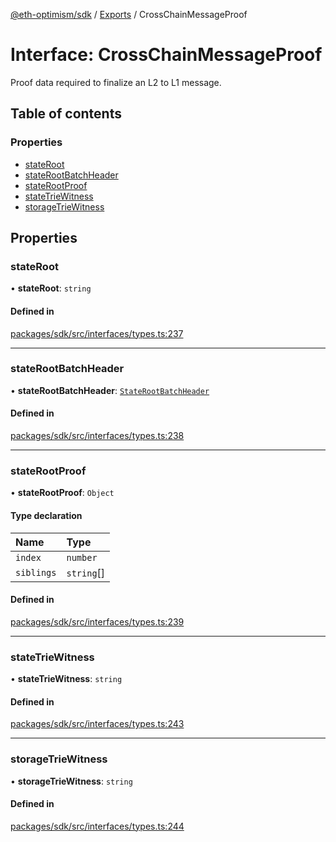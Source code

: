 [@eth-optimism/sdk](../README.md) / [Exports](../modules.md) / CrossChainMessageProof

# Interface: CrossChainMessageProof

Proof data required to finalize an L2 to L1 message.

## Table of contents

### Properties

- [stateRoot](CrossChainMessageProof.md#stateroot)
- [stateRootBatchHeader](CrossChainMessageProof.md#staterootbatchheader)
- [stateRootProof](CrossChainMessageProof.md#staterootproof)
- [stateTrieWitness](CrossChainMessageProof.md#statetriewitness)
- [storageTrieWitness](CrossChainMessageProof.md#storagetriewitness)

## Properties

### stateRoot

• **stateRoot**: `string`

#### Defined in

[packages/sdk/src/interfaces/types.ts:237](https://github.com/ethereum-optimism/optimism/blob/develop/packages/sdk/src/interfaces/types.ts#L237)

___

### stateRootBatchHeader

• **stateRootBatchHeader**: [`StateRootBatchHeader`](StateRootBatchHeader.md)

#### Defined in

[packages/sdk/src/interfaces/types.ts:238](https://github.com/ethereum-optimism/optimism/blob/develop/packages/sdk/src/interfaces/types.ts#L238)

___

### stateRootProof

• **stateRootProof**: `Object`

#### Type declaration

| Name | Type |
| :------ | :------ |
| `index` | `number` |
| `siblings` | `string`[] |

#### Defined in

[packages/sdk/src/interfaces/types.ts:239](https://github.com/ethereum-optimism/optimism/blob/develop/packages/sdk/src/interfaces/types.ts#L239)

___

### stateTrieWitness

• **stateTrieWitness**: `string`

#### Defined in

[packages/sdk/src/interfaces/types.ts:243](https://github.com/ethereum-optimism/optimism/blob/develop/packages/sdk/src/interfaces/types.ts#L243)

___

### storageTrieWitness

• **storageTrieWitness**: `string`

#### Defined in

[packages/sdk/src/interfaces/types.ts:244](https://github.com/ethereum-optimism/optimism/blob/develop/packages/sdk/src/interfaces/types.ts#L244)
